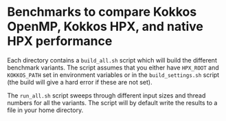 # Benchmarks to compare Kokkos OpenMP, Kokkos HPX, and native HPX performance

Each directory contains a `build_all.sh` script which will build the different
benchmark variants. The script assumes that you either have `HPX_ROOT` and
`KOKKOS_PATH` set in environment variables or in the `build_settings.sh` script
(the build will give a hard error if these are not set).

The `run_all.sh` script sweeps through different input sizes and thread numbers
for all the variants. The script will by default write the results to a file in
your home directory.
